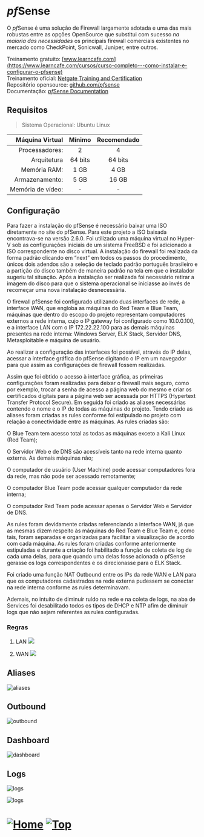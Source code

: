 # *pf*Sense

O *pf*Sense é uma solução de Firewall largamente adotada e uma das mais robustas entre as opções OpenSource que substitui com sucesso _na maioria das necessidades_ os principais firewall comerciais existentes no mercado como CheckPoint, Sonicwall, Juniper, entre outros.

Treinamento gratuito: [www.learncafe.com](https://www.learncafe.com/cursos/curso-completo---como-instalar-e-configurar-o-pfsense)  
Treinamento oficial: [Netgate Training and Certification](https://www.pfsense.org/our-services/#pfsense-training)  
Repositório opensource: [github.com/*pf*sense](https://github.com/pfsense)  
Documentação: [*pf*Sense Documentation](https://docs.netgate.com/pfsense/en/latest/)

## Requisitos

> Sistema Operacional: Ubuntu Linux

|   Máquina Virtual | Mínimo  | Recomendado |
| ----------------: | :-----: | :---------: |
|    Processadores: |    2    |      4      |
|       Arquitetura | 64 bits |   64 bits   |
|      Memória RAM: |  1 GB   |    4 GB     |
|    Armazenamento: |  5 GB   |    16 GB    |
| Memória de vídeo: |    -    |      -      |



## Configuração

Para fazer a instalação do pfSense é necessário baixar uma ISO diretamente no site do pfSense. Para este projeto a ISO baixada encontrava-se na versão 2.6.0. Foi utilizado uma máquina virtual no Hyper-V sob as configurações iniciais de um sistema FreeBSD e foi adicionado a ISO correspondente no disco virtual. A instalação do firewall foi realizada da forma padrão clicando em “next” em todos os passos do procedimento, únicos dois adendos são a seleção de teclado padrão português brasileiro e a partição do disco também de maneira padrão na tela em que o instalador sugeriu tal situação. Após a instalação ser realizada foi necessário retirar a imagem do disco para que o sistema operacional se iniciasse ao invés de recomeçar uma nova instalação desnecessária.

O firewall pfSense foi configurado utilizando duas interfaces de rede, a interface WAN, que engloba as máquinas do Red Team e Blue Team, máquinas que dentro do escopo do projeto representam computadores externos a rede interna, cujo o IP gateway foi configurado como 10.0.0.100, e a interface LAN com o IP 172.22.22.100 para as demais máquinas presentes na rede interna: Windows Server, ELK Stack, Servidor DNS, Metasploitable e máquina de usuário. 

Ao realizar a configuração das interfaces foi possível, através do IP delas, acessar a interface gráfica do pfSense digitando o IP em um navegador para que assim as configurações de firewall fossem realizadas. 

Assim que foi obtido o acesso à interface gráfica, as primeiras configurações foram realizadas para deixar o firewall mais seguro, como por exemplo, trocar a senha de acesso a página web do mesmo e criar os certificados digitais para a página web ser acessada por HTTPS (Hypertext Transfer Protocol Secure). Em seguida foi criado as aliases necessárias contendo o nome e o IP de todas as máquinas do projeto. Tendo criado as aliases foram criadas as rules conforme foi estipulado no projeto com relação a conectividade entre as máquinas.
As rules criadas são: 

O Blue Team tem acesso total as todas as máquinas exceto a Kali Linux (Red Team); 

O Servidor Web e de DNS são acessíveis tanto na rede interna quanto externa. As demais máquinas não; 

O computador de usuário (User Machine) pode acessar computadores fora da rede, mas não pode ser acessado remotamente; 

O computador Blue Team pode acessar qualquer computador da rede interna; 

O computador Red Team pode acessar apenas o Servidor Web e Servidor de DNS. 

As rules foram devidamente criadas referenciando a interface WAN, já que as mesmas dizem respeito às máquinas do Red Team e Blue Team e, como tais, foram separadas e organizadas para facilitar a visualização de acordo com cada máquina. As rules foram criadas conforme anteriormente estipuladas e durante a criação foi habilitado a função de coleta de log de cada uma delas, para que quando uma delas fosse acionada o pfSense gerasse os logs correspondentes e os direcionasse para o ELK Stack. 

Foi criado uma função NAT Outbound entre os IPs da rede WAN e LAN para que os computadores cadastrados na rede externa pudessem se conectar na rede interna conforme as rules determinavam. 

Ademais, no intuito de diminuir ruído na rede e na coleta de logs, na aba de Services foi desabilitado todos os tipos de DHCP e NTP afim de diminuir logs que não sejam referentes as rules configuradas.

### Regras

1. LAN
   ![](./../../../img/pfSense/rules-lan.png)

1. WAN
   ![](./../../../img/pfSense/rules-wan.png)

## Aliases

![aliases](./../../../img/pfSense/aliases.png)

## Outbound

![outbound](./../../../img/pfSense/outbound.png)

## Dashboard

![dashboard](./../../../img/pfSense/dashboard.png)

## Logs

![logs](./../../../img/pfSense/log.jpeg)

![logs](./../../../img/pfSense/log2.jpeg)

# [![Home][homeimage]][homelink] [![Top][topimage]](#)

[topimage]: https://img.shields.io/badge/-Voltar_ao_topo-grey
[homeimage]: https://img.shields.io/badge/-Home-blue
[homelink]: ./../../../README.md#
